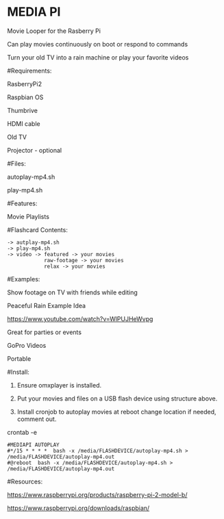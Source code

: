 MEDIA PI
========

Movie Looper for the Rasberry Pi

Can play movies continuously on boot or respond to commands

Turn your old TV into a rain machine or play your favorite videos

#Requirements:

RasberryPi2

Raspbian OS

Thumbrive

HDMI cable

Old TV

Projector - optional

#Files:

autoplay-mp4.sh

play-mp4.sh

#Features:

Movie Playlists

#Flashcard Contents:

```
-> autplay-mp4.sh
-> play-mp4.sh
-> video -> featured -> your movies
            raw-footage -> your movies
            relax -> your movies
```

#Examples:

Show footage on TV with friends while editing

Peaceful Rain Example Idea

https://www.youtube.com/watch?v=WlPUJHeWvpg

Great for parties or events

GoPro Videos

Portable

#Install:

1. Ensure omxplayer is installed.

2. Put your movies and files on a USB flash device using structure above.

3. Install cronjob to autoplay movies at reboot change location if needed, comment out.

crontab -e

```
#MEDIAPI AUTOPLAY
#*/15 * * * *  bash -x /media/FLASHDEVICE/autoplay-mp4.sh > /media/FLASHDEVICE/autoplay-mp4.out 
#@reboot  bash -x /media/FLASHDEVICE/autoplay-mp4.sh > /media/FLASHDEVICE/autoplay-mp4.out 
```

#Resources:

https://www.raspberrypi.org/products/raspberry-pi-2-model-b/

https://www.raspberrypi.org/downloads/raspbian/

